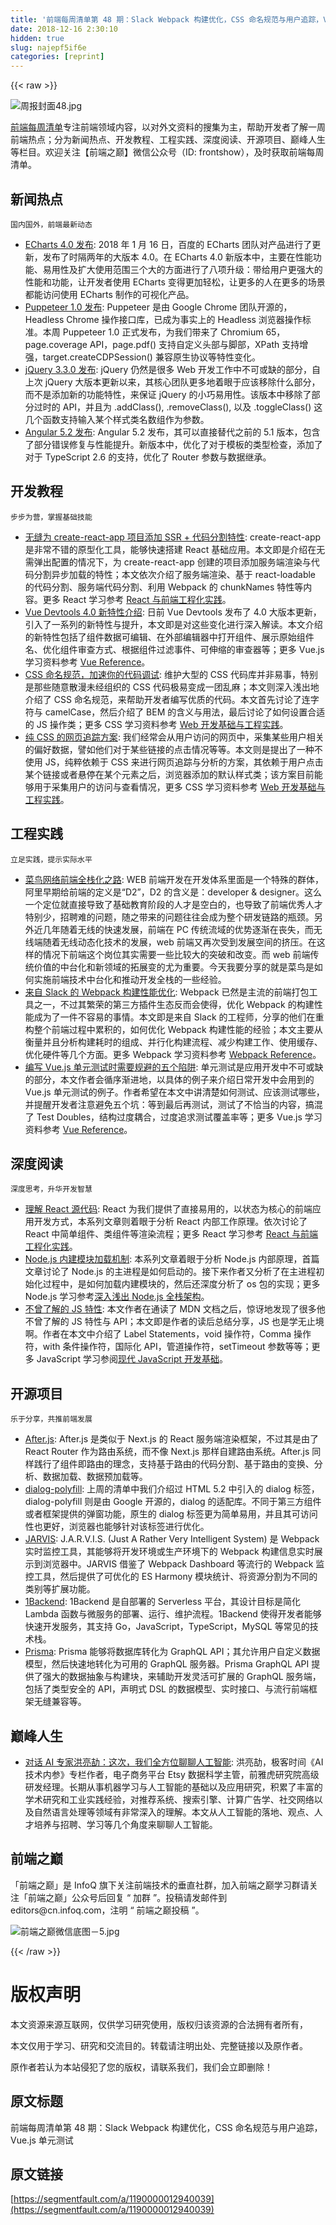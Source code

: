 ```yaml
---
title: '前端每周清单第 48 期：Slack Webpack 构建优化，CSS 命名规范与用户追踪，Vue.js 单元测试' 
date: 2018-12-16 2:30:10
hidden: true
slug: najepf5if6e
categories: [reprint]
---
```


{{< raw >}}

                    
<p><span class="img-wrap"><img data-src="/img/remote/1460000012940044" src="https://static.alili.tech/img/remote/1460000012940044" alt="周报封面48.jpg" title="周报封面48.jpg" style="cursor: pointer; display: inline;"></span></p>
<p><a href="http://www.infoq.com/cn/FE-Weekly" rel="nofollow noreferrer" target="_blank">前端每周清单</a>专注前端领域内容，以对外文资料的搜集为主，帮助开发者了解一周前端热点；分为新闻热点、开发教程、工程实践、深度阅读、开源项目、巅峰人生等栏目。欢迎关注【前端之巅】微信公众号（ID: frontshow），及时获取前端每周清单。</p>
<h2 id="articleHeader0">新闻热点</h2>
<p><code>国内国外，前端最新动态</code></p>
<ul>
<li>
<a href="https://parg.co/Uk5" rel="nofollow noreferrer" target="_blank">ECharts 4.0 发布</a>: 2018 年 1 月 16 日，百度的 ECharts 团队对产品进行了更新，发布了时隔两年的大版本 4.0。在 ECharts 4.0 新版本中，主要在性能功能、易用性及扩大使用范围三个大的方面进行了八项升级：带给用户更强大的性能和功能，让开发者使用 ECharts 变得更加轻松，让更多的人在更多的场景都能访问使用 ECharts 制作的可视化产品。</li>
<li>
<a href="https://parg.co/U8n" rel="nofollow noreferrer" target="_blank">Puppeteer 1.0 发布</a>: Puppeteer 是由 Google Chrome 团队开源的，Headless Chrome 操作接口库，已成为事实上的 Headless 浏览器操作标准。本周 Puppeteer 1.0 正式发布，为我们带来了 Chromium 65，page.coverage API，page.pdf() 支持自定义头部与脚部，XPath 支持增强，target.createCDPSession() 兼容原生协议等特性变化。</li>
<li>
<a href="https://parg.co/UkP" rel="nofollow noreferrer" target="_blank">jQuery 3.3.0 发布</a>: jQuery 仍然是很多 Web 开发工作中不可或缺的部分，自上次 jQuery 大版本更新以来，其核心团队更多地着眼于应该移除什么部分，而不是添加新的功能特性，来保证 jQuery 的小巧易用性。该版本中移除了部分过时的 API，并且为 .addClass(), .removeClass(), 以及 .toggleClass() 这几个函数支持输入某个样式类名数组作为参数。</li>
<li>
<a href="https://parg.co/UkF" rel="nofollow noreferrer" target="_blank">Angular 5.2 发布</a>: Angular 5.2 发布，其可以直接替代之前的 5.1 版本，包含了部分错误修复与性能提升。新版本中，优化了对于模板的类型检查，添加了对于 TypeScript 2.6 的支持，优化了 Router 参数与数据继承。</li>
</ul>
<h2 id="articleHeader1">开发教程</h2>
<p><code>步步为营，掌握基础技能</code></p>
<ul>
<li>
<a href="https://parg.co/Ukg" rel="nofollow noreferrer" target="_blank">无缝为 create-react-app 项目添加 SSR + 代码分割特性</a>: create-react-app 是非常不错的原型化工具，能够快速搭建 React 基础应用。本文即是介绍在无需弹出配置的情况下，为 create-react-app 创建的项目添加服务端渲染与代码分割异步加载的特性；本文依次介绍了服务端渲染、基于 react-loadable 的代码分割、服务端代码分割、利用 Webpack 的 chunkNames 特性等内容。更多 React 学习参考 <a href="https://parg.co/U0I" rel="nofollow noreferrer" target="_blank">React 与前端工程化实践</a>。</li>
<li>
<a href="https://parg.co/U8O" rel="nofollow noreferrer" target="_blank">Vue Devtools 4.0 新特性介绍</a>: 日前 Vue Devtools 发布了 4.0 大版本更新，引入了一系列的新特性与提升，本文即是对这些变化进行深入解读。本文介绍的新特性包括了组件数据可编辑、在外部编辑器中打开组件、展示原始组件名、优化组件审查方式、根据组件过滤事件、可伸缩的审查器等；更多 Vue.js 学习资料参考 <a href="https://parg.co/UHc" rel="nofollow noreferrer" target="_blank">Vue Reference</a>。</li>
<li>
<a href="https://parg.co/UkE" rel="nofollow noreferrer" target="_blank">CSS 命名规范，加速你的代码调试</a>: 维护大型的 CSS 代码库并非易事，特别是那些随意散漫未经组织的 CSS 代码极易变成一团乱麻；本文则深入浅出地介绍了 CSS 命名规范，来帮助开发者编写优质的代码。本文首先讨论了连字符与 camelCase，然后介绍了 BEM 的含义与用法，最后讨论了如何设置合适的 JS 操作类；更多 CSS 学习资料参考 <a href="https://parg.co/bMe" rel="nofollow noreferrer" target="_blank">Web 开发基础与工程实践</a>。</li>
<li>
<a href="https://github.com/jbtronics/CrookedStyleSheets" rel="nofollow noreferrer" target="_blank">纯 CSS 的网页追踪方案</a>: 我们经常会从用户访问的网页中，采集某些用户相关的偏好数据，譬如他们对于某些链接的点击情况等等。本文则是提出了一种不使用 JS，纯粹依赖于 CSS 来进行网页追踪与分析的方案，其依赖于用户点击某个链接或者悬停在某个元素之后，浏览器添加的默认样式类；该方案目前能够用于采集用户的访问与查看情况，更多 CSS 学习资料参考 <a href="https://parg.co/bMe" rel="nofollow noreferrer" target="_blank">Web 开发基础与工程实践</a>。</li>
</ul>
<h2 id="articleHeader2">工程实践</h2>
<p><code>立足实践，提示实际水平</code></p>
<ul>
<li>
<a href="https://parg.co/Uk9" rel="nofollow noreferrer" target="_blank">菜鸟网络前端全栈化之路</a>: WEB 前端开发在开发体系里面是一个特殊的群体，阿里早期给前端的定义是“D2”，D2 的含义是：developer &amp; designer。这么一个定位就直接导致了基础教育阶段的人才是空白的，也导致了前端优秀人才特别少，招聘难的问题，随之带来的问题往往会成为整个研发链路的瓶颈。另外近几年随着无线的快速发展，前端在 PC 传统流域的优势逐渐在丧失，而无线端随着无线动态化技术的发展，web 前端又再次受到发展空间的挤压。在这样的情况下前端这个岗位其实需要一些比较大的突破和改变。而 web 前端传统价值的中台化和新领域的拓展变的尤为重要。今天我要分享的就是菜鸟是如何实施前端技术中台化和推动开发全栈的一些经验。</li>
<li>
<a href="https://parg.co/UkI" rel="nofollow noreferrer" target="_blank">来自 Slack 的 Webpack 构建性能优化</a>: Webpack 已然是主流的前端打包工具之一，不过其繁荣的第三方插件生态反而会使得，优化 Webpack 的构建性能成为了一件不容易的事情。本文即是来自 Slack 的工程师，分享的他们在重构整个前端过程中累积的，如何优化 Webpack 构建性能的经验；本文主要从衡量并且分析构建耗时的组成、并行化构建流程、减少构建工作、使用缓存、优化硬件等几个方面。更多 Webpack 学习资料参考 <a href="https://parg.co/UkT" rel="nofollow noreferrer" target="_blank">Webpack Reference</a>。</li>
<li>
<a href="https://parg.co/UkZ" rel="nofollow noreferrer" target="_blank">编写 Vue.js 单元测试时需要规避的五个陷阱</a>: 单元测试是应用开发中不可或缺的部分，本文作者会循序渐进地，以具体的例子来介绍日常开发中会用到的 Vue.js 单元测试的例子。作者希望在本文中讲清楚如何测试、应该测试哪些，并提醒开发者注意避免五个坑：等到最后再测试，测试了不恰当的内容，搞混了 Test Doubles，结构过度耦合，过度追求测试覆盖率等；更多 Vue.js 学习资料参考 <a href="https://parg.co/UHc" rel="nofollow noreferrer" target="_blank">Vue Reference</a>。</li>
</ul>
<h2 id="articleHeader3">深度阅读</h2>
<p><code>深度思考，升华开发智慧</code></p>
<ul>
<li>
<a href="https://parg.co/UVD" rel="nofollow noreferrer" target="_blank">理解 React 源代码</a>: React 为我们提供了直接易用的，以状态为核心的前端应用开发方式，本系列文章则着眼于分析 React 内部工作原理。依次讨论了 React 中简单组件、类组件等渲染流程；更多 React 学习参考 <a href="https://parg.co/U0I" rel="nofollow noreferrer" target="_blank">React 与前端工程化实践</a>。</li>
<li>
<a href="https://parg.co/Ukj" rel="nofollow noreferrer" target="_blank">Node.js 内建模块加载机制</a>: 本系列文章着眼于分析 Node.js 内部原理，首篇文章讨论了 Node.js 的主进程是如何启动的。接下来作者又分析了在主进程初始化过程中，是如何加载内建模块的，然后还深度分析了 os 包的实现；更多 Node.js 学习参考<a href="https://parg.co/b2s" rel="nofollow noreferrer" target="_blank">深入浅出 Node.js 全栈架构</a>。</li>
<li>
<a href="https://parg.co/UkL" rel="nofollow noreferrer" target="_blank">不曾了解的 JS 特性</a>: 本文作者在通读了 MDN 文档之后，惊讶地发现了很多他不曾了解的 JS 特性与 API；本文即是作者的读后总结分享，JS 也是学无止境啊。作者在本文中介绍了 Label Statements，void 操作符，Comma 操作符，with 条件操作符，国际化 API，管道操作符，setTimeout 参数等等；更多 JavaScript 学习参阅<a href="https://parg.co/bxN" rel="nofollow noreferrer" target="_blank">现代 JavaScript 开发基础</a>。</li>
</ul>
<h2 id="articleHeader4">开源项目</h2>
<p><code>乐于分享，共推前端发展</code></p>
<ul>
<li>
<a href="https://github.com/jaredpalmer/after.js" rel="nofollow noreferrer" target="_blank">After.js</a>: After.js 是类似于 Next.js 的 React 服务端渲染框架，不过其是由了 React Router 作为路由系统，而不像 Next.js 那样自建路由系统。After.js 同样践行了组件即路由的理念，支持基于路由的代码分割、基于路由的变换、分析、数据加载、数据预加载等。</li>
<li>
<a href="https://github.com/GoogleChrome/dialog-polyfill" rel="nofollow noreferrer" target="_blank">dialog-polyfill</a>: 上周的清单中我们介绍过 HTML 5.2 中引入的 dialog 标签，dialog-polyfill 则是由 Google 开源的，dialog 的适配库。不同于第三方组件或者框架提供的弹窗功能，原生的 dialog 标签更为简单易用，并且其可访问性也更好，浏览器也能够针对该标签进行优化。</li>
<li>
<a href="https://github.com/zouhir/jarvis" rel="nofollow noreferrer" target="_blank">JARVIS</a>: J.A.R.V.I.S. (Just A Rather Very Intelligent System) 是 Webpack 实时监控工具，其能够将开发环境或生产环境下的 Webpack 构建信息实时展示到浏览器中。JARVIS 借鉴了 Webpack Dashboard 等流行的 Webpack 监控工具，然后提供了可优化的 ES Harmony 模块统计、将资源分割为不同的类别等扩展功能。</li>
<li>
<a href="https://github.com/1backend/1backend" rel="nofollow noreferrer" target="_blank">1Backend</a>: 1Backend 是自部署的 Serverless 平台，其设计目标是简化 Lambda 函数与微服务的部署、运行、维护流程。1Backend 使得开发者能够快速开发服务，其支持 Go，JavaScript，TypeScript，MySQL 等常见的技术栈。</li>
<li>
<a href="https://github.com/graphcool/prisma" rel="nofollow noreferrer" target="_blank">Prisma</a>: Prisma 能够将数据库转化为 GraphQL API；其允许用户自定义数据模型，然后快速地转化为可用的 GraphQL 服务器。Prisma GraphQL API 提供了强大的数据抽象与构建块，来辅助开发灵活可扩展的 GraphQL 服务端，包括了类型安全的 API，声明式 DSL 的数据模型、实时接口、与流行前端框架无缝兼容等。</li>
</ul>
<h2 id="articleHeader5">巅峰人生</h2>
<ul><li>
<a href="https://parg.co/Uky" rel="nofollow noreferrer" target="_blank">对话 AI 专家洪亮劼：这次，我们全方位聊聊人工智能</a>: 洪亮劼，极客时间《AI 技术内参》专栏作者，电子商务平台 Etsy 数据科学主管，前雅虎研究院高级研发经理。长期从事机器学习与人工智能的基础以及应用研究，积累了丰富的学术研究和工业实践经验，对推荐系统、搜索引擎、计算广告学、社交网络以及自然语言处理等领域有非常深入的理解。本文从人工智能的落地、观点、人才培养与招聘、学习等几个角度来聊聊人工智能。</li></ul>
<h2 id="articleHeader6">前端之巅</h2>
<p>「前端之巅」是 InfoQ 旗下关注前端技术的垂直社群，加入前端之巅学习群请关注「前端之巅」公众号后回复 “ 加群 ”。投稿请发邮件到 editors@cn.infoq.com，注明 “ 前端之巅投稿 ”。</p>
<p><span class="img-wrap"><img data-src="/img/remote/1460000008850035" src="https://static.alili.tech/img/remote/1460000008850035" alt="前端之巅微信底图－5.jpg" title="前端之巅微信底图－5.jpg" style="cursor: pointer;"></span></p>

                
{{< /raw >}}

# 版权声明
本文资源来源互联网，仅供学习研究使用，版权归该资源的合法拥有者所有，

本文仅用于学习、研究和交流目的。转载请注明出处、完整链接以及原作者。

原作者若认为本站侵犯了您的版权，请联系我们，我们会立即删除！

## 原文标题
前端每周清单第 48 期：Slack Webpack 构建优化，CSS 命名规范与用户追踪，Vue.js 单元测试

## 原文链接
[https://segmentfault.com/a/1190000012940039](https://segmentfault.com/a/1190000012940039)

